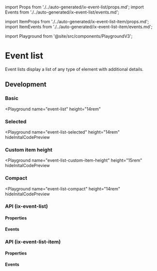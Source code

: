 import Props from './../auto-generated/ix-event-list/props.md';
import Events from './../auto-generated/ix-event-list/events.md';

import ItemProps from './../auto-generated/ix-event-list-item/props.md';
import ItemEvents from './../auto-generated/ix-event-list-item/events.md';

import Playground from '@site/src/components/PlaygroundV3';

# Event list

<!-- introduction start -->
Event lists display a list of any type of element with additional details.
<!-- introduction end -->

## Development

### Basic

<Playground
  name="event-list"
  height="14rem"
  >
</Playground>

### Selected

<Playground
  name="event-list-selected"
  height="14rem"
  hideInitalCodePreview
  >
</Playground>

### Custom item height

<Playground
  name="event-list-custom-item-height"
  height="15rem"
  hideInitalCodePreview
  >
</Playground>

### Compact

<Playground
  name="event-list-compact"
  height="14rem"
  hideInitalCodePreview
  >
</Playground>

### API (ix-event-list)

#### Properties

<Props />

#### Events

<Events />

### API (ix-event-list-item)

#### Properties

<ItemProps />

#### Events

<ItemEvents />

